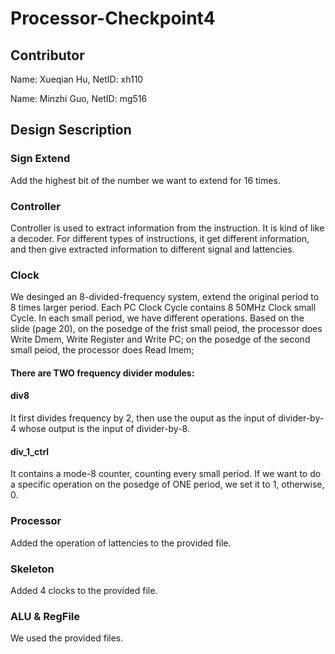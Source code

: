 # Processor-Checkpoint4
## Contributor
Name: Xueqian Hu, NetID: xh110

Name: Minzhi Guo, NetID: mg516
## Design Sescription
### Sign Extend
Add the highest bit of the number we want to extend for 16 times.
### Controller
Controller is used to extract information from the instruction. It is kind of like a decoder. For different types of instructions, it get different information, and then give extracted information to different signal and lattencies.
### Clock
We desinged an 8-divided-frequency system, extend the original period to 8 times larger period. Each PC Clock Cycle contains 8 50MHz Clock small Cycle. In each small period, we have different operations. Based on the slide (page 20), on the posedge of the frist small peiod, the processor does Write Dmem, Write Register and Write PC; on the posedge of the second small peiod, the processor does Read Imem; 
#### There are TWO frequency divider modules:
#### div8
It first divides frequency by 2, then use the ouput as the input of divider-by-4 whose output is the input of divider-by-8.
#### div_1_ctrl
It contains a mode-8 counter, counting every small period. If we want to do a specific operation on the posedge of ONE period, we set it to 1, otherwise, 0.
### Processor
Added the operation of lattencies to the provided file.
### Skeleton
Added 4 clocks to the provided file.
### ALU & RegFile
We used the provided files.
